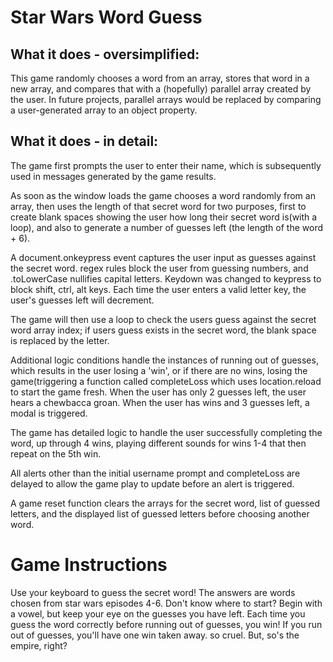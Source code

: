 # Star Wars Word Guess

## What it does - oversimplified:

This game randomly chooses a word from an array, stores that word in a new array, and compares that with a (hopefully) parallel array created by the user. In future projects, parallel arrays would be replaced by comparing a user-generated array to an object property. 


## What it does - in detail:

The game first prompts the user to enter their name, which is subsequently used in messages generated by the game results.

As soon as the window loads the game chooses a word randomly from an array, then uses the length of that secret word for two purposes, first to create blank spaces showing the user how long their secret word is(with a loop), and also to generate a number of guesses left (the length of the word + 6).

A document.onkeypress event captures the user input as guesses against the secret word. regex rules block the user from guessing numbers, and .toLowerCase nullifies capital letters. Keydown was changed to keypress to block shift, ctrl, alt keys. Each time the user enters a valid letter key, the user's guesses left will decrement.

The game will then use a loop to check the users guess against the secret word array index; if users guess exists in the secret word, the blank space is replaced by the letter.

Additional logic conditions handle the instances of running out of guesses, which results in the user losing a 'win', or if there are no wins, losing the game(triggering a function called completeLoss which uses location.reload to start the game fresh. When the user has only 2 guesses left, the user hears a chewbacca groan. When the user has  wins and 3 guesses left, a modal is triggered.

The game has detailed logic to handle the user successfully completing the word, up through 4 wins, playing different sounds for wins 1-4 that then repeat on the 5th win. 

All alerts other than the initial username prompt and completeLoss are delayed to allow the game play to update before an alert is triggered.

A game reset function clears the arrays for the secret word, list of guessed letters, and the displayed list of guessed letters before choosing another word. 

# Game Instructions

Use your keyboard to guess the secret word! The answers are words chosen from star wars episodes 4-6. Don't know where to start? Begin with a vowel, but keep your eye on the guesses you have left. Each time you guess the word correctly before running out of guesses, you win! If you run out of guesses, you'll have one win taken away. so cruel. But, so's the empire, right?
